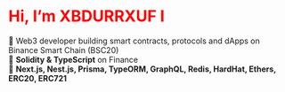 <h1 style="color: red;">Hi, I’m XBDURRXUF I</h1>

🚀 Web3 developer building smart contracts, protocols and dApps on Binance Smart Chain (BSC20)  
🌟 **Solidity & TypeScript** on Finance
<br />
🎯 **Next.js, Nest.js, Prisma, TypeORM, GraphQL, Redis, HardHat, Ethers, ERC20, ERC721**
